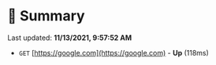 # 📖 Summary
Last updated: **11/13/2021, 9:57:52 AM**

- `GET` [https://google.com](https://google.com) - **Up** (118ms)
